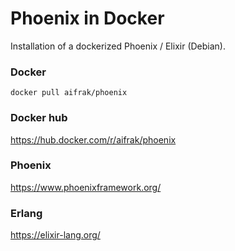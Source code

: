 # Phoenix in Docker
Installation of a dockerized Phoenix / Elixir (Debian).

### Docker
```
docker pull aifrak/phoenix
```

### Docker hub
https://hub.docker.com/r/aifrak/phoenix

### Phoenix
https://www.phoenixframework.org/

### Erlang
https://elixir-lang.org/
